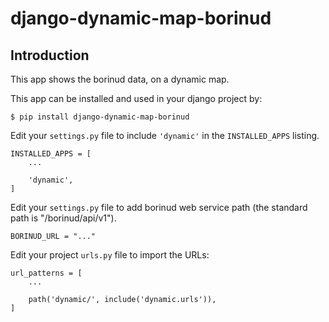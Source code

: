 django-dynamic-map-borinud
==========================

Introduction
---------------

This app shows the borinud data, on a dynamic map.

This app can be installed and used in your django project by:


    $ pip install django-dynamic-map-borinud


Edit your `settings.py` file to include `'dynamic'` in the `INSTALLED_APPS`
listing.


    INSTALLED_APPS = [
        ...

        'dynamic',
    ]

Edit your `settings.py` file to add borinud web service path (the standard path is "/borinud/api/v1").


    BORINUD_URL = "..."

Edit your project `urls.py` file to import the URLs:



    url_patterns = [
        ...

        path('dynamic/', include('dynamic.urls')),
    ]


